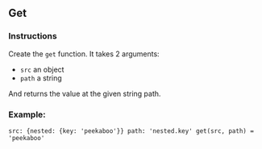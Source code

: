 ## Get

### Instructions

Create the `get` function.
It takes 2 arguments:
  - `src` an object
  - `path` a string

And returns the value at the given string path.

### Example:
`
src: {nested: {key: 'peekaboo'}}
path: 'nested.key'
get(src, path) = 'peekaboo'
`
